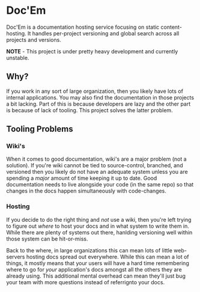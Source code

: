 # Doc'Em

Doc'Em is a documentation hosting service focusing on static content-hosting. It
handles per-project versioning and global search across all projects and versions.

__NOTE__ - This project is under pretty heavy development and currently unstable.


## Why?

If you work in any sort of large organization, then you likely have lots of internal
applications. You may also find the documentation in those projects a bit lacking.
Part of this is because developers are lazy and the other part is because of lack of
tooling. This project solves the latter problem. 

## Tooling Problems

### Wiki's
When it comes to good documentation, wiki's are a major problem (not a solution). If
you're wiki cannot be tied to source-control, branched, and versioned then you likely 
do not have an adequate system unless you are spending a _major_ amount of time keeping
it up to date. Good documentation needs to live alongside your code (in the same repo)
so that changes in the docs happen simultaneously with code-changes. 

### Hosting
If you decide to do the right thing and _not_ use a wiki, then you're left trying to
figure out _where_ to host your docs and in what system to write them in. While there are
plenty of systems out there, hanlding versioning well within those system can be hit-or-miss.

Back to the where, in large organizations this can mean lots of little web-servers hosting
docs spread out everywhere. While this can mean a lot of things, it mostly means that
your users will have a hard time remembering where to go for _your_ application's docs
amongst all the others they are already using. This additional mental overhead can
mean they'll just bug your team with more questions instead of referrignto your docs.
